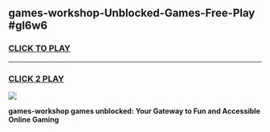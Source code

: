 
## games-workshop-Unblocked-Games-Free-Play #gl6w6
<h3>
<a href="https://us.freeplayer.one?title=games-workshop&ref=9M">CLICK TO PLAY</a></h3>
<hr>

<h3>
<a href="https://us.freeplayer.one?title=games-workshop&ref=9M">CLICK 2 PLAY</a>
  
</h3>

<a href="https://us.freeplayer.one?title=games-workshop&ref=9M"><img src="https://clearcache.store/games.png"></a>


**games-workshop games unblocked: Your Gateway to Fun and Accessible Online Gaming**
